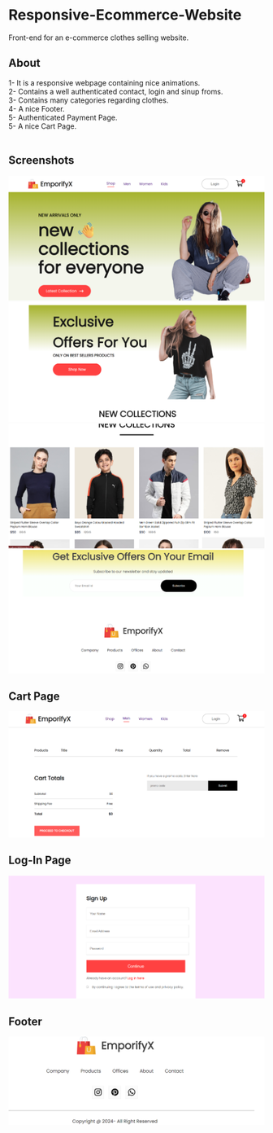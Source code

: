 # Responsive-Ecommerce-Website
Front-end for an e-commerce clothes selling website.
## About
1- It is a responsive webpage containing nice animations. <br />
2- Contains a well authenticated contact, login and sinup froms.<br />
3- Contains many categories regarding clothes.<br />
4- A nice Footer.<br />
5- Authenticated Payment Page.<br />
5- A nice Cart Page.
<br/>
<br/>

## Screenshots
![Screenshot 1](Demo_Look/Web_Look_1.png)
![Screenshot 2](Demo_Look/Web_Look_2.png)
![Screenshot 3](Demo_Look/Web_Look_3.png)
![Screenshot 4](Demo_Look/Web_Look_4.png)

## Cart Page
![Screenshot 5](Demo_Look/Web_Look_5.png)

## Log-In Page
![Screenshot 6](Demo_Look/Web_Look_6.png)

## Footer
![Screenshot 7](Demo_Look/Web_Look_7.png)
